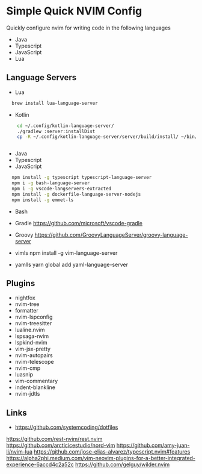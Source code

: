 # Simple Quick NVIM Config

Quickly configure nvim for writing code in the following languages

-   Java
-   Typescript
-   JavaScript
-   Lua

## Language Servers

-   Lua

```sh
  brew install lua-language-server
```

-   Kotlin

```sh
    cd ~/.config/kotlin-language-server/
    ./gradlew :server:installDist
    cp -R ~/.config/kotlin-language-server/server/build/install/ ~/bin/kotlin-lsp/



```

-   Java
-   Typescript
-   JavaScript

```sh
  npm install -g typescript typescript-language-server
  npm i -g bash-language-server
  npm i -g vscode-langservers-extracted
  npm install -g dockerfile-language-server-nodejs
  npm install -g emmet-ls
```

-   Bash

-   Gradle
    https://github.com/microsoft/vscode-gradle

-   Groovy
    https://github.com/GroovyLanguageServer/groovy-language-server

-   vimls
    npm install -g vim-language-server

-   yamlls
    yarn global add yaml-language-server

## Plugins

-   nightfox
-   nvim-tree
-   formatter
-   nvim-lspconfig
-   nvim-treesitter
-   lualine.nvim
-   lspsaga-nvim
-   lspkind-nvim
-   vim-jsx-pretty
-   nvim-autopairs
-   nvim-telescope
-   nvim-cmp
-   luasnip
-   vim-commentary
-   indent-blankline
-   nvim-jdtls

## Links

-   https://github.com/systemcoding/dotfiles

https://github.com/rest-nvim/rest.nvim
https://github.com/arcticicestudio/nord-vim
https://github.com/amy-juan-li/nvim-lua
https://github.com/jose-elias-alvarez/typescript.nvim#features
https://alpha2phi.medium.com/vim-neovim-plugins-for-a-better-integrated-experience-6accd4c2a52c
https://github.com/gelguy/wilder.nvim
